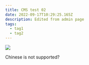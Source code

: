```yaml
---
title: CMS test 02
date: 2022-09-17T10:29:25.165Z
description: Edited from admin page
tags:
  - tag1
  - tag2
---
```

![](/images/uploads/svgexport-16.svg)

Chinese is not supported?